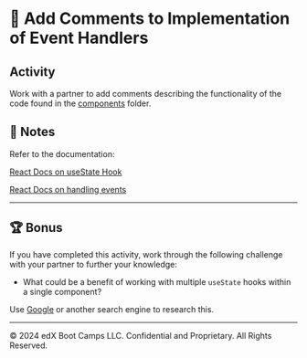 # 📐 Add Comments to Implementation of Event Handlers

## Activity

Work with a partner to add comments describing the functionality of the code found in the [components](./Unsolved/src/components) folder.

## 📝 Notes

Refer to the documentation:

[React Docs on useState Hook](https://react.dev/reference/react/useState)

[React Docs on handling events](https://react.dev/learn/responding-to-events)

---

## 🏆 Bonus

If you have completed this activity, work through the following challenge with your partner to further your knowledge:

* What could be a benefit of working with multiple `useState` hooks within a single component?

Use [Google](https://www.google.com) or another search engine to research this.

---
© 2024 edX Boot Camps LLC. Confidential and Proprietary. All Rights Reserved.
